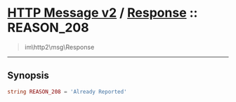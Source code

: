 # [HTTP Message v2](http2.md) / [Response](http2-Response.md) :: REASON_208
 > im\http2\msg\Response
____

## Synopsis
```php
string REASON_208 = 'Already Reported'
```
